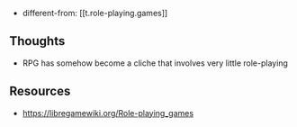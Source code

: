 
- different-from: [[t.role-playing.games]]

## Thoughts

- RPG has somehow become a cliche that involves very little role-playing

## Resources

- https://libregamewiki.org/Role-playing_games
